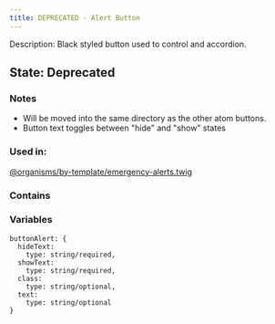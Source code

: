 ```yaml
---
title: DEPRECATED - Alert Button
---
```

Description: Black styled button used to control and accordion.

## State: Deprecated

###  Notes
- Will be moved into the same directory as the other atom buttons.
- Button text toggles between "hide" and "show" states

### Used in:
[@organisms/by-template/emergency-alerts.twig](/?p=organisms-emergency-alerts)

### Contains

### Variables
~~~
buttonAlert: {
  hideText:
    type: string/required,
  showText:
    type: string/required,
  class:
    type: string/optional,
  text:
    type: string/optional
}
~~~
